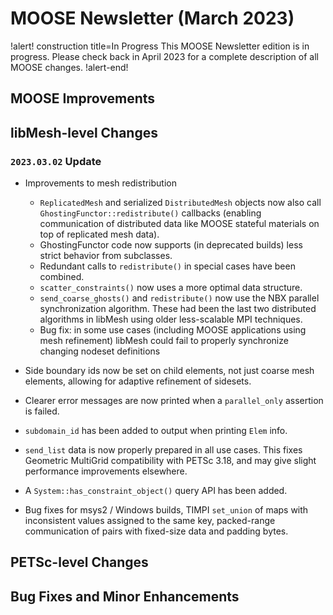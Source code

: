 # MOOSE Newsletter (March 2023)

!alert! construction title=In Progress
This MOOSE Newsletter edition is in progress. Please check back in April 2023
for a complete description of all MOOSE changes.
!alert-end!

## MOOSE Improvements

## libMesh-level Changes

### `2023.03.02` Update

- Improvements to mesh redistribution

  - `ReplicatedMesh` and serialized `DistributedMesh` objects now also
    call `GhostingFunctor::redistribute()` callbacks (enabling
    communication of distributed data like MOOSE stateful materials on
    top of replicated mesh data).
  - GhostingFunctor code now supports (in deprecated builds) less
    strict behavior from subclasses.
  - Redundant calls to `redistribute()` in special cases have been
    combined.
  - `scatter_constraints()` now uses a more optimal data structure.
  - `send_coarse_ghosts()` and `redistribute()` now use the NBX
    parallel synchronization algorithm.  These had been the last two
    distributed algorithms in libMesh using older less-scalable
    MPI techniques.
  - Bug fix: in some use cases (including MOOSE applications using
    mesh refinement) libMesh could fail to properly synchronize
    changing nodeset definitions

- Side boundary ids now be set on child elements, not just coarse mesh
  elements, allowing for adaptive refinement of sidesets.
- Clearer error messages are now printed when a `parallel_only`
  assertion is failed.
- `subdomain_id` has been added to output when printing `Elem` info.
- `send_list` data is now properly prepared in all use cases.  This
  fixes Geometric MultiGrid compatibility with PETSc 3.18, and may
  give slight performance improvements elsewhere.
- A `System::has_constraint_object()` query API has been added.
- Bug fixes for msys2 / Windows builds, TIMPI `set_union` of maps with
  inconsistent values assigned to the same key, packed-range
  communication of pairs with fixed-size data and padding bytes.

## PETSc-level Changes

## Bug Fixes and Minor Enhancements
